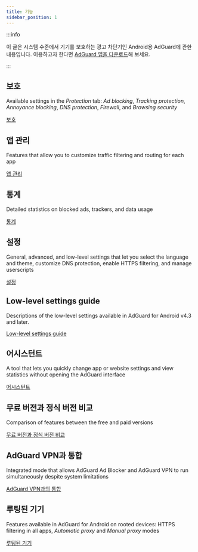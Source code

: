 ```yaml
---
title: 기능
sidebar_position: 1
---
```


:::info

이 글은 시스템 수준에서 기기를 보호하는 광고 차단기인 Android용 AdGuard에 관한 내용입니다. 이용하고자 한다면 [AdGuard 앱을 다운로드](https://agrd.io/download-kb-adblock)해 보세요.

:::

## 보호

Available settings in the _Protection_ tab: _Ad blocking_, _Tracking protection_, _Annoyance blocking_, _DNS protection_, _Firewall_, and _Browsing security_

[보호](/adguard-for-android/features/protection/protection.md)

## 앱 관리

Features that allow you to customize traffic filtering and routing for each app

[앱 관리](/adguard-for-android/features/app-management.md)

## 통계

Detailed statistics on blocked ads, trackers, and data usage

[통계](/adguard-for-android/features/statistics.md)

## 설정

General, advanced, and low-level settings that let you select the language and theme, customize DNS protection, enable HTTPS filtering, and manage userscripts

[설정](/adguard-for-android/features/settings.md)

## Low-level settings guide

Descriptions of the low-level settings available in AdGuard for Android v4.3 and later.

[Low-level settings guide](/adguard-for-android/features/low-level-settings.md)

## 어시스턴트

A tool that lets you quickly change app or website settings and view statistics without opening the AdGuard interface

[어시스턴트](/adguard-for-android/features/assistant.md)

## 무료 버전과 정식 버전 비교

Comparison of features between the free and paid versions

[무료 버전과 정식 버전 비교](/adguard-for-android/features/free-vs-full.mdx)

## AdGuard VPN과 통합

Integrated mode that allows AdGuard Ad Blocker and AdGuard VPN to run simultaneously despite system limitations

[AdGuard VPN과의 통합](/adguard-for-android/features/integration-with-vpn.md)

## 루팅된 기기

Features available in AdGuard for Android on rooted devices: HTTPS filtering in all apps, _Automatic proxy_ and _Manual proxy_ modes

[루팅된 기기](/adguard-for-android/features/rooted.md)
